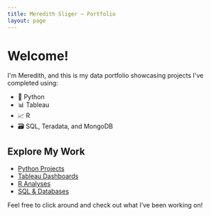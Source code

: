 ```yaml
---
title: Meredith Sliger – Portfolio
layout: page
---
```


# Welcome!

I'm Meredith, and this is my data portfolio showcasing projects I've completed using:

- 🐍 Python
- 📊 Tableau
- 📈 R
- 🗃️ SQL, Teradata, and MongoDB

## Explore My Work

- [Python Projects](./python.md)
- [Tableau Dashboards](./tableau.md)
- [R Analyses](./r.md)
- [SQL & Databases](./sql.md)

Feel free to click around and check out what I’ve been working on!
